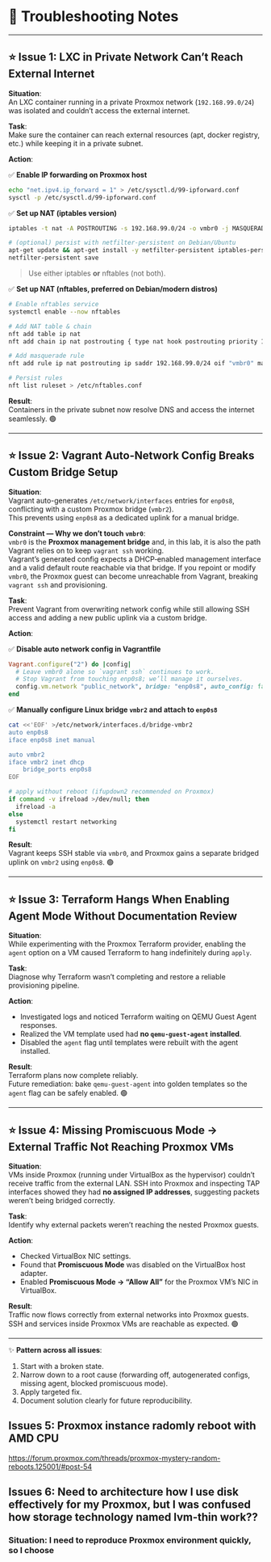 # 🚨 Troubleshooting Notes

---

## ⭐ Issue 1: LXC in Private Network Can’t Reach External Internet

**Situation**:  
An LXC container running in a private Proxmox network (`192.168.99.0/24`) was isolated and couldn’t access the external internet.

**Task**:  
Make sure the container can reach external resources (apt, docker registry, etc.) while keeping it in a private subnet.

**Action**:  

✅ **Enable IP forwarding on Proxmox host**  
```bash
echo "net.ipv4.ip_forward = 1" > /etc/sysctl.d/99-ipforward.conf
sysctl -p /etc/sysctl.d/99-ipforward.conf
```

✅ **Set up NAT (iptables version)**  
```bash
iptables -t nat -A POSTROUTING -s 192.168.99.0/24 -o vmbr0 -j MASQUERADE

# (optional) persist with netfilter-persistent on Debian/Ubuntu
apt-get update && apt-get install -y netfilter-persistent iptables-persistent
netfilter-persistent save
```
> Use either iptables **or** nftables (not both).

✅ **Set up NAT (nftables, preferred on Debian/modern distros)**  
```bash
# Enable nftables service
systemctl enable --now nftables

# Add NAT table & chain
nft add table ip nat
nft add chain ip nat postrouting { type nat hook postrouting priority 100 \; }

# Add masquerade rule
nft add rule ip nat postrouting ip saddr 192.168.99.0/24 oif "vmbr0" masquerade

# Persist rules
nft list ruleset > /etc/nftables.conf
```

**Result**:  
Containers in the private subnet now resolve DNS and access the internet seamlessly. 🟢

---

## ⭐ Issue 2: Vagrant Auto-Network Config Breaks Custom Bridge Setup

**Situation**:  
Vagrant auto-generates `/etc/network/interfaces` entries for `enp0s8`, conflicting with a custom Proxmox bridge (`vmbr2`).  
This prevents using `enp0s8` as a dedicated uplink for a manual bridge.

**Constraint — Why we don’t touch `vmbr0`**:  
`vmbr0` is the **Proxmox management bridge** and, in this lab, it is also the path Vagrant relies on to keep `vagrant ssh` working.  
Vagrant’s generated config expects a DHCP‑enabled management interface and a valid default route reachable via that bridge. If you repoint or modify `vmbr0`, the Proxmox guest can become unreachable from Vagrant, breaking `vagrant ssh` and provisioning.

**Task**:  
Prevent Vagrant from overwriting network config while still allowing SSH access and adding a new public uplink via a custom bridge.

**Action**:  

✅ **Disable auto network config in Vagrantfile**  
```ruby
Vagrant.configure("2") do |config|
  # Leave vmbr0 alone so `vagrant ssh` continues to work.
  # Stop Vagrant from touching enp0s8; we’ll manage it ourselves.
  config.vm.network "public_network", bridge: "enp0s8", auto_config: false
end
```

✅ **Manually configure Linux bridge `vmbr2` and attach to `enp0s8`**  
```bash
cat <<'EOF' >/etc/network/interfaces.d/bridge-vmbr2
auto enp0s8
iface enp0s8 inet manual

auto vmbr2
iface vmbr2 inet dhcp
    bridge_ports enp0s8
EOF

# apply without reboot (ifupdown2 recommended on Proxmox)
if command -v ifreload >/dev/null; then
  ifreload -a
else
  systemctl restart networking
fi
```

**Result**:  
Vagrant keeps SSH stable via `vmbr0`, and Proxmox gains a separate bridged uplink on `vmbr2` using `enp0s8`. 🟢

---

## ⭐ Issue 3: Terraform Hangs When Enabling Agent Mode Without Documentation Review

**Situation**:  
While experimenting with the Proxmox Terraform provider, enabling the `agent` option on a VM caused Terraform to hang indefinitely during `apply`.  

**Task**:  
Diagnose why Terraform wasn’t completing and restore a reliable provisioning pipeline.

**Action**:  
- Investigated logs and noticed Terraform waiting on QEMU Guest Agent responses.  
- Realized the VM template used had **no `qemu-guest-agent` installed**.  
- Disabled the `agent` flag until templates were rebuilt with the agent installed.  

**Result**:  
Terraform plans now complete reliably.  
Future remediation: bake `qemu-guest-agent` into golden templates so the `agent` flag can be safely enabled. 🟢  

---

## ⭐ Issue 4: Missing Promiscuous Mode → External Traffic Not Reaching Proxmox VMs

**Situation**:  
VMs inside Proxmox (running under VirtualBox as the hypervisor) couldn’t receive traffic from the external LAN. SSH into Proxmox and inspecting TAP interfaces showed they had **no assigned IP addresses**, suggesting packets weren’t being bridged correctly.  

**Task**:  
Identify why external packets weren’t reaching the nested Proxmox guests.  

**Action**:  
- Checked VirtualBox NIC settings.  
- Found that **Promiscuous Mode** was disabled on the VirtualBox host adapter.  
- Enabled **Promiscuous Mode → “Allow All”** for the Proxmox VM’s NIC in VirtualBox.  

**Result**:  
Traffic now flows correctly from external networks into Proxmox guests. SSH and services inside Proxmox VMs are reachable as expected. 🟢  

---

✨ **Pattern across all issues**:  
1. Start with a broken state.  
2. Narrow down to a root cause (forwarding off, autogenerated configs, missing agent, blocked promiscuous mode).  
3. Apply targeted fix.  
4. Document solution clearly for future reproducibility.  




## Issues 5: Proxmox instance radomly reboot with AMD CPU
https://forum.proxmox.com/threads/proxmox-mystery-random-reboots.125001/#post-54

## Issues 6: Need to architecture how I use disk effectively for my Proxmox, but I was confused how storage technology named lvm-thin work??
### Situation: I need to reproduce Proxmox environment quickly, so I choose  
